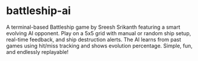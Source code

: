 # battleship-ai
A terminal-based Battleship game by Sreesh Srikanth featuring a smart evolving AI opponent. Play on a 5x5 grid with manual or random ship setup, real-time feedback, and ship destruction alerts. The AI learns from past games using hit/miss tracking and shows evolution percentage. Simple, fun, and endlessly replayable!
